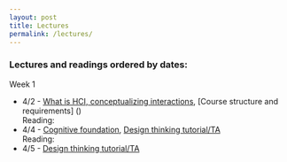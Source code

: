 ```yaml
---
layout: post
title: Lectures
permalink: /lectures/
---
```


### Lectures and readings ordered by dates:
Week 1  
- 4/2 - [What is HCI, conceptualizing interactions](), [Course structure and requirements] ()  
Reading:
- 4/4 - [Cognitive foundation](), [Design thinking tutorial/TA]()  
Reading: 
- 4/5 - [Design thinking tutorial/TA]()
